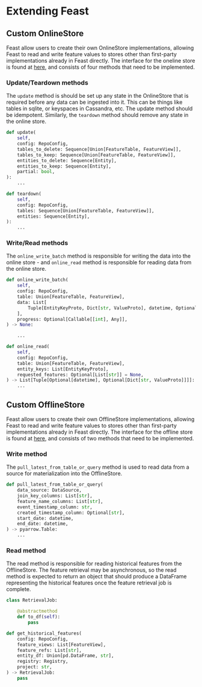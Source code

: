 # Extending Feast

## Custom OnlineStore

Feast allow users to create their own OnlineStore implementations, allowing Feast to read and write feature values to stores other than first-party implementations already in Feast directly. The interface for the oneline store is found at [here](https://github.com/feast-dev/feast/blob/master/sdk/python/feast/infra/online_stores/online_store.py), and consists of four methods that need to be implemented.

### Update/Teardown methods

The `update` method is should be set up any state in the OnlineStore that is required before any data can be ingested into it. This can be things like tables in sqlite, or keyspaces in Cassandra, etc. The update method should be idempotent. Similarly, the `teardown` method should remove any state in the online store.

```python
def update(
    self,
    config: RepoConfig,
    tables_to_delete: Sequence[Union[FeatureTable, FeatureView]],
    tables_to_keep: Sequence[Union[FeatureTable, FeatureView]],
    entities_to_delete: Sequence[Entity],
    entities_to_keep: Sequence[Entity],
    partial: bool,
):
    ...

def teardown(
    self,
    config: RepoConfig,
    tables: Sequence[Union[FeatureTable, FeatureView]],
    entities: Sequence[Entity],
):
    ...
```

### Write/Read methods

The `online_write_batch` method is responsible for writing the data into the online store - and `online_read` method is responsible for reading data from the online store.

```python
def online_write_batch(
    self,
    config: RepoConfig,
    table: Union[FeatureTable, FeatureView],
    data: List[
        Tuple[EntityKeyProto, Dict[str, ValueProto], datetime, Optional[datetime]]
    ],
    progress: Optional[Callable[[int], Any]],
) -> None:

    ...

def online_read(
    self,
    config: RepoConfig,
    table: Union[FeatureTable, FeatureView],
    entity_keys: List[EntityKeyProto],
    requested_features: Optional[List[str]] = None,
) -> List[Tuple[Optional[datetime], Optional[Dict[str, ValueProto]]]]:
    ...
```

## Custom OfflineStore

Feast allow users to create their own OfflineStore implementations, allowing Feast to read and write feature values to stores other than first-party implementations already in Feast directly. The interface for the offline store is found at [here](https://github.com/feast-dev/feast/blob/master/sdk/python/feast/infra/offline_stores/offline_store.py), and consists of two methods that need to be implemented.

### Write method

The `pull_latest_from_table_or_query` method is used to read data from a source for materialization into the OfflineStore.

```python
def pull_latest_from_table_or_query(
    data_source: DataSource,
    join_key_columns: List[str],
    feature_name_columns: List[str],
    event_timestamp_column: str,
    created_timestamp_column: Optional[str],
    start_date: datetime,
    end_date: datetime,
) -> pyarrow.Table:
    ...
```

### Read method

The read method is responsible for reading historical features from the OfflineStore. The feature retrieval may be asynchronous, so the read method is expected to return an object that should produce a DataFrame representing the historical features once the feature retrieval job is complete.

```python
class RetrievalJob:

    @abstractmethod
    def to_df(self):
        pass

def get_historical_features(
    config: RepoConfig,
    feature_views: List[FeatureView],
    feature_refs: List[str],
    entity_df: Union[pd.DataFrame, str],
    registry: Registry,
    project: str,
) -> RetrievalJob:
    pass
```

